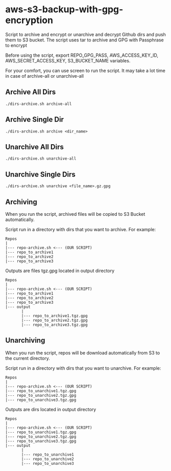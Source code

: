 # aws-s3-backup-with-gpg-encryption
Script to archive and encrypt or unarchive and decrypt Github dirs and push them to S3 bucket. The script uses tar to archive and GPG with Passphrase to encrypt

Before using the script, export REPO_GPG_PASS, AWS_ACCESS_KEY_ID, AWS_SECRET_ACCESS_KEY, S3_BUCKET_NAME variables.

For your comfort, you can use screen to run the script. It may take a lot time in case of archive-all or unarchive-all

## Archive All Dirs
`./dirs-archive.sh archive-all`

## Archive Single Dir
`./dirs-archive.sh archive <dir_name>`

## Unarchive All Dirs
`./dirs-archive.sh unarchive-all`

## Unarchive Single Dirs
`./dirs-archive.sh unarchive <file_name>.gz.gpg`


## Archiving
When you run the script, archived files will be copied to S3 Bucket automatically.

Script run in a directory with dirs that you want to archive. For example:
```
Repos
|
|--- repo-archive.sh <--- (OUR SCRIPT)
|--- repo_to_archive1
|--- repo_to_archive2
|--- repo_to_archive3
```
Outputs are files tgz.gpg located in output directory
```
Repos
|
|--- repo-archive.sh <--- (OUR SCRIPT)
|--- repo_to_archive1
|--- repo_to_archive2
|--- repo_to_archive3
|--- output
       |
       |--- repo_to_archive1.tgz.gpg
       |--- repo_to_archive2.tgz.gpg
       |--- repo_to_archive3.tgz.gpg
```
## Unarchiving
When you run the script, repos will be download automatically from S3 to the current directory.

Script run in a directory with dirs that you want to unarchive. For example:
```
Repos
|
|--- repo-archive.sh <--- (OUR SCRIPT)
|--- repo_to_unarchive1.tgz.gpg
|--- repo_to_unarchive2.tgz.gpg
|--- repo_to_unarchive3.tgz.gpg
```
Outputs are dirs located in output directory
```
Repos
|
|--- repo-archive.sh <--- (OUR SCRIPT)
|--- repo_to_unarchive1.tgz.gpg
|--- repo_to_unarchive2.tgz.gpg
|--- repo_to_unarchive3.tgz.gpg
|--- output
       |
       |--- repo_to_unarchive1
       |--- repo_to_unarchive2
       |--- repo_to_unarchive3
```
